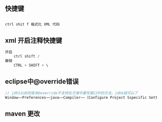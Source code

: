 ## 快捷键

```java

ctrl shit f 格式化 XML 代码
```

## xml 开启注释快捷键

```java
开启	
	ctrl shift /
撤销
    CTRL + SHIFT + \
```

## eclipse中@override错误

```java
// jdk5以前的版本@override不支持在子类中重写接口中的方法，jdk6就可以了
Window——Preferences——java——Compiler——（Configure Project Sspecific Settings——选中工程）——修改compiler compliance level（括号的步骤也可省略）
```

## maven 更改

